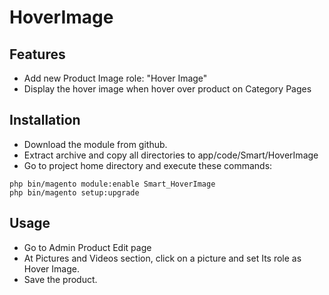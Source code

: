 HoverImage
===========

Features
--------
- Add new Product Image role: "Hover Image"
- Display the hover image when hover over product on Category Pages

Installation
--------
* Download the module from github.
* Extract archive and copy all directories to app/code/Smart/HoverImage
* Go to project home directory and execute these commands:
```
php bin/magento module:enable Smart_HoverImage
php bin/magento setup:upgrade
```

Usage
--------
* Go to Admin Product Edit page
* At Pictures and Videos section, click on a picture and set Its role as Hover Image.
* Save the product.

